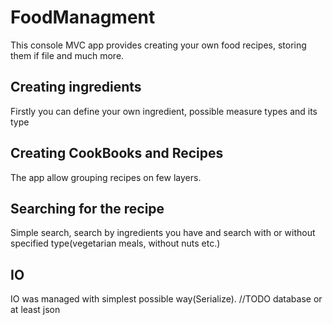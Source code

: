 # FoodManagment
This console MVC app provides creating your own food recipes, storing them if file and much more. 

## Creating ingredients
Firstly you can define your own ingredient, possible measure types and its type

## Creating CookBooks and Recipes 
The app allow grouping recipes on few layers.

## Searching for the recipe
Simple search, search by ingredients you have and search with or without specified type(vegetarian meals, without nuts etc.)

## IO
IO was managed with simplest possible way(Serialize). //TODO database or at least json 

